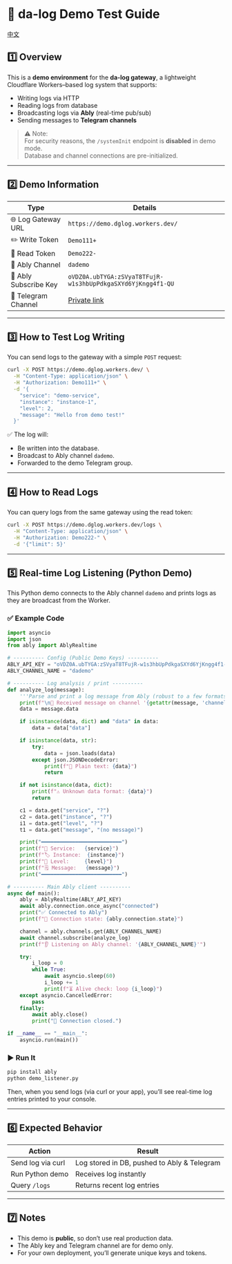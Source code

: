 # 🧪 da-log Demo Test Guide
[中文](./README_CN.md)

## 1️⃣ Overview

This is a **demo environment** for the **da-log gateway**, a lightweight Cloudflare Workers–based log system that supports:
- Writing logs via HTTP
- Reading logs from database
- Broadcasting logs via **Ably** (real-time pub/sub)
- Sending messages to **Telegram channels**

> ⚠️ Note:  
> For security reasons, the `/systemInit` endpoint is **disabled** in demo mode.  
> Database and channel connections are pre-initialized.

---

## 2️⃣ Demo Information

| Type | Details |
|------|----------|
| 🌐 Log Gateway URL | `https://demo.dglog.workers.dev/` |
| ✏️ Write Token | `Demo111+` |
| 📖 Read Token | `Demo222-` |
| 🔔 Ably Channel | `dademo` |
| 🔑 Ably Subscribe Key | `oVDZ0A.ubTYGA:zSVyaT8TFujR-w1s3hbUpPdkgaSXYd6YjKngg4f1-QU` |
| 💬 Telegram Channel | [Private link](https://t.me/+3fbwV28BdZ4wNTk1) |

---

## 3️⃣ How to Test Log Writing

You can send logs to the gateway with a simple `POST` request:

```bash
curl -X POST https://demo.dglog.workers.dev/ \
  -H "Content-Type: application/json" \
  -H "Authorization: Demo111+" \
  -d '{
    "service": "demo-service",
    "instance": "instance-1",
    "level": 2,
    "message": "Hello from demo test!"
  }'
```

✅ The log will:
- Be written into the database.
- Broadcast to Ably channel `dademo`.
- Forwarded to the demo Telegram group.

---

## 4️⃣ How to Read Logs

You can query logs from the same gateway using the read token:

```bash
curl -X POST https://demo.dglog.workers.dev/logs \
  -H "Content-Type: application/json" \
  -H "Authorization: Demo222-" \
  -d '{"limit": 5}'
```

---

## 5️⃣ Real-time Log Listening (Python Demo)

This Python demo connects to the Ably channel `dademo` and prints logs as they are broadcast from the Worker.

### ✅ Example Code

```python
import asyncio
import json
from ably import AblyRealtime

# ---------- Config (Public Demo Keys) ----------
ABLY_API_KEY = "oVDZ0A.ubTYGA:zSVyaT8TFujR-w1s3hbUpPdkgaSXYd6YjKngg4f1-QU"
ABLY_CHANNEL_NAME = "dademo"

# ---------- Log analysis / print ----------
def analyze_log(message):
    '''Parse and print a log message from Ably (robust to a few formats).'''
    print(f"\n📨 Received message on channel '{getattr(message, 'channel', None)}' name='{getattr(message, 'name', None)}'")
    data = message.data

    if isinstance(data, dict) and "data" in data:
        data = data["data"]

    if isinstance(data, str):
        try:
            data = json.loads(data)
        except json.JSONDecodeError:
            print(f"📝 Plain text: {data}")
            return

    if not isinstance(data, dict):
        print(f"⚠️ Unknown data format: {data}")
        return

    c1 = data.get("service", "?")
    c2 = data.get("instance", "?")
    i1 = data.get("level", "?")
    t1 = data.get("message", "(no message)")

    print("━━━━━━━━━━━━━━━━━━━━━━━━━━")
    print(f"🧩 Service:   {service}")
    print(f"🏷️ Instance:  {instance}")
    print(f"🔢 Level:     {level}")
    print(f"🗒️ Message:   {message}")
    print("━━━━━━━━━━━━━━━━━━━━━━━━━━")

# ---------- Main Ably client ----------
async def main():
    ably = AblyRealtime(ABLY_API_KEY)
    await ably.connection.once_async("connected")
    print("✅ Connected to Ably")
    print(f"🔗 Connection state: {ably.connection.state}")

    channel = ably.channels.get(ABLY_CHANNEL_NAME)
    await channel.subscribe(analyze_log)
    print(f"👂 Listening on Ably channel: '{ABLY_CHANNEL_NAME}'")

    try:
        i_loop = 0
        while True:
            await asyncio.sleep(60)
            i_loop += 1
            print(f"⏳ Alive check: loop {i_loop}")
    except asyncio.CancelledError:
        pass
    finally:
        await ably.close()
        print("🔌 Connection closed.")

if __name__ == "__main__":
    asyncio.run(main())
```

### ▶️ Run It
```bash
pip install ably
python demo_listener.py
```

Then, when you send logs (via curl or your app), you’ll see real-time log entries printed to your console.

---

## 6️⃣ Expected Behavior

| Action | Result |
|--------|---------|
| Send log via curl | Log stored in DB, pushed to Ably & Telegram |
| Run Python demo | Receives log instantly |
| Query `/logs` | Returns recent log entries |

---

## 7️⃣ Notes

- This demo is **public**, so don’t use real production data.
- The Ably key and Telegram channel are for demo only.
- For your own deployment, you’ll generate unique keys and tokens.
